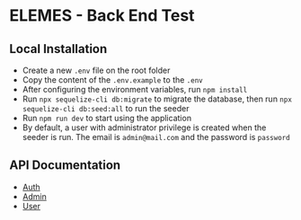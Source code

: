 # ELEMES - Back End Test

## Local Installation

- Create a new `.env` file on the root folder
- Copy the content of the `.env.example` to the `.env`
- After configuring the environment variables, run `npm install`
- Run `npx sequelize-cli db:migrate` to migrate the database, then run `npx sequelize-cli db:seed:all` to run the seeder
- Run `npm run dev` to start using the application
- By default, a user with administrator privilege is created when the seeder is run. The email is `admin@mail.com` and the password is `password`

## API Documentation

- [Auth]
- [Admin]
- [User]

[auth]: https://documenter.getpostman.com/view/14039041/UVeNkMk4
[admin]: https://documenter.getpostman.com/view/14039041/UVeNkMk3
[user]: https://documenter.getpostman.com/view/14039041/UVeNkMpK

